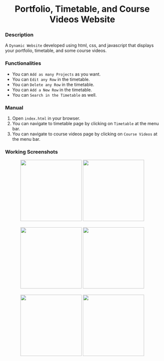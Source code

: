 <h1 align="center">Portfolio, Timetable, and Course Videos Website</h1>

### Description
A `Dynamic Website` developed using html, css, and javascript that displays your portfolio, timetable, and some course videos.

### Functionalities
- You can `Add as many Projects` as you want.
- You can `Edit any Row` in the timetable.
- You can `Delete any Row` in the timetable.
- You can `Add a New Row` in the timetable.
- You can `Search in the Timetable` as well.

### Manual
1) Open `index.html` in your browser.
2) You can navigate to timetable page by clicking on `Timetable` at the menu bar.
3) You can navigate to course videos page by clicking on `Course Videos` at the menu bar.

### Working Screenshots
<div align="center">
  <img src = "https://github.com/SameetAsadullah/Android-Applications-Permission-Scanner/blob/main/extras/working-ss-1.jpg" alt = "" width="200px"/>
  <img src = "https://github.com/SameetAsadullah/Android-Applications-Permission-Scanner/blob/main/extras/working-ss-2.jpg" alt = "" width="200px"/>
</div>
<br/>
<div align="center">
  <img src = "https://github.com/SameetAsadullah/Android-Applications-Permission-Scanner/blob/main/extras/working-ss-3.jpg" alt = "" width="200px"/>
  <img src = "https://github.com/SameetAsadullah/Android-Applications-Permission-Scanner/blob/main/extras/working-ss-4.jpg" alt = "" width="200px"/>
</div>
<br/>
<div align="center">
  <img src = "https://github.com/SameetAsadullah/Android-Applications-Permission-Scanner/blob/main/extras/working-ss-5.jpg" alt = "" width="200px"/>
  <img src = "https://github.com/SameetAsadullah/Android-Applications-Permission-Scanner/blob/main/extras/working-ss-6.jpg" alt = "" width="200px"/>
</div>
